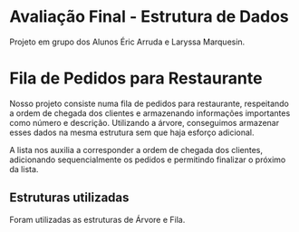# Avaliação Final - Estrutura de Dados

Projeto em grupo dos Alunos Éric Arruda e Laryssa Marquesin.

# Fila de Pedidos para Restaurante

Nosso projeto consiste numa fila de pedidos para restaurante, respeitando a ordem de chegada dos clientes e armazenando informações importantes como número e descrição. Utilizando a árvore, conseguimos armazenar esses dados na mesma estrutura sem que haja esforço adicional.

A lista nos auxilia a corresponder a ordem de chegada dos clientes, adicionando sequencialmente os pedidos e permitindo finalizar o próximo da lista.
## Estruturas utilizadas

Foram utilizadas as estruturas de Árvore e Fila.

